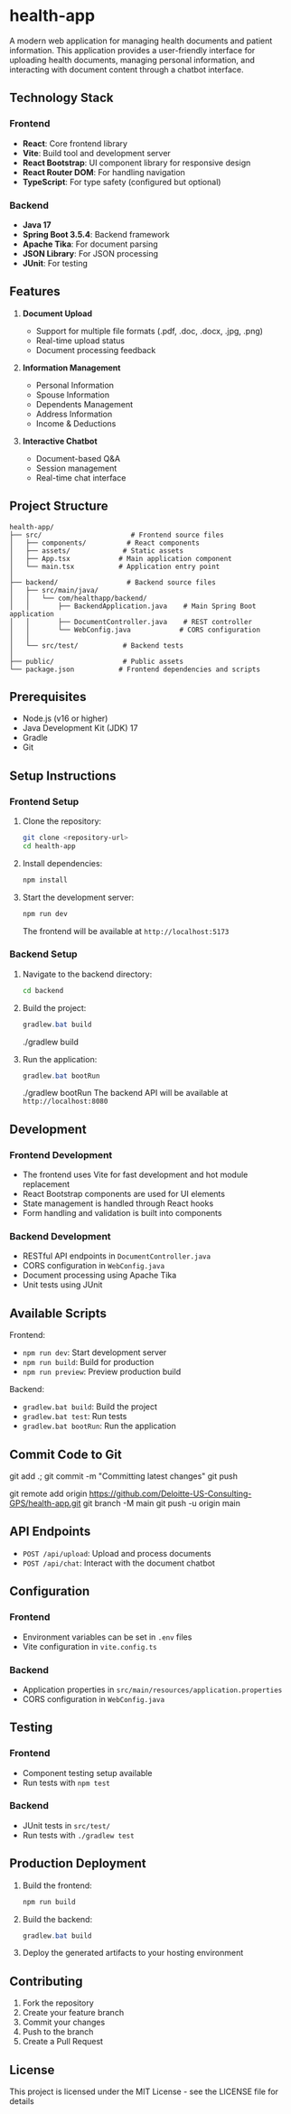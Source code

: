 
# health-app

A modern web application for managing health documents and patient information. This application provides a user-friendly interface for uploading health documents, managing personal information, and interacting with document content through a chatbot interface.

## Technology Stack

### Frontend
- **React**: Core frontend library
- **Vite**: Build tool and development server
- **React Bootstrap**: UI component library for responsive design
- **React Router DOM**: For handling navigation
- **TypeScript**: For type safety (configured but optional)

### Backend
- **Java 17**
- **Spring Boot 3.5.4**: Backend framework
- **Apache Tika**: For document parsing
- **JSON Library**: For JSON processing
- **JUnit**: For testing

## Features

1. **Document Upload**
   - Support for multiple file formats (.pdf, .doc, .docx, .jpg, .png)
   - Real-time upload status
   - Document processing feedback

2. **Information Management**
   - Personal Information
   - Spouse Information
   - Dependents Management
   - Address Information
   - Income & Deductions

3. **Interactive Chatbot**
   - Document-based Q&A
   - Session management
   - Real-time chat interface

## Project Structure

```
health-app/
├── src/                      # Frontend source files
│   ├── components/          # React components
│   ├── assets/             # Static assets
│   ├── App.tsx            # Main application component
│   └── main.tsx           # Application entry point
│
├── backend/                 # Backend source files
│   ├── src/main/java/
│   │   └── com/healthapp/backend/
│   │       ├── BackendApplication.java    # Main Spring Boot application
│   │       ├── DocumentController.java    # REST controller
│   │       └── WebConfig.java            # CORS configuration
│   │
│   └── src/test/           # Backend tests
│
├── public/                 # Public assets
└── package.json           # Frontend dependencies and scripts
```

## Prerequisites

- Node.js (v16 or higher)
- Java Development Kit (JDK) 17
- Gradle
- Git

## Setup Instructions

### Frontend Setup

1. Clone the repository:
   ```bash
   git clone <repository-url>
   cd health-app
   ```

2. Install dependencies:
   ```bash
   npm install
   ```

3. Start the development server:
   ```bash
   npm run dev
   ```
   The frontend will be available at `http://localhost:5173`

### Backend Setup

1. Navigate to the backend directory:
   ```bash
   cd backend
   ```

2. Build the project:
   ```powershell
   gradlew.bat build
   ```
   ./gradlew build

3. Run the application:
   ```powershell
   gradlew.bat bootRun
   ```
   ./gradlew bootRun
   The backend API will be available at `http://localhost:8080`

## Development

### Frontend Development
- The frontend uses Vite for fast development and hot module replacement
- React Bootstrap components are used for UI elements
- State management is handled through React hooks
- Form handling and validation is built into components

### Backend Development
- RESTful API endpoints in `DocumentController.java`
- CORS configuration in `WebConfig.java`
- Document processing using Apache Tika
- Unit tests using JUnit

## Available Scripts

Frontend:
- `npm run dev`: Start development server
- `npm run build`: Build for production
- `npm run preview`: Preview production build

Backend:
- `gradlew.bat build`: Build the project
- `gradlew.bat test`: Run tests
- `gradlew.bat bootRun`: Run the application

## Commit Code to Git
git add .; git commit -m "Committing latest changes"
git push

git remote add origin https://github.com/Deloitte-US-Consulting-GPS/health-app.git
git branch -M main
git push -u origin main


## API Endpoints

- `POST /api/upload`: Upload and process documents
- `POST /api/chat`: Interact with the document chatbot

## Configuration

### Frontend
- Environment variables can be set in `.env` files
- Vite configuration in `vite.config.ts`

### Backend
- Application properties in `src/main/resources/application.properties`
- CORS configuration in `WebConfig.java`

## Testing

### Frontend
- Component testing setup available
- Run tests with `npm test`

### Backend
- JUnit tests in `src/test/`
- Run tests with `./gradlew test`

## Production Deployment

1. Build the frontend:
   ```bash
   npm run build
   ```

2. Build the backend:
   ```powershell
   gradlew.bat build
   ```

3. Deploy the generated artifacts to your hosting environment

## Contributing

1. Fork the repository
2. Create your feature branch
3. Commit your changes
4. Push to the branch
5. Create a Pull Request

## License

This project is licensed under the MIT License - see the LICENSE file for details
